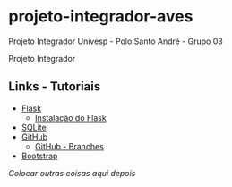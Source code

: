 # projeto-integrador-aves
Projeto Integrador Univesp - Polo Santo André - Grupo 03

Projeto Integrador


## Links - Tutoriais
- [Flask](https://flask.palletsprojects.com/en/2.0.x/tutorial/index.html)
  - [Instalação do Flask](https://flask.palletsprojects.com/en/2.0.x/installation/)
- [SQLite](https://www.sqlitetutorial.net/)
- [GitHub](https://docs.github.com/en/get-started)
  - [GitHub - Branches](https://www.youtube.com/watch?v=QV0kVNvkMxc)
- [Bootstrap](https://getbootstrap.com/docs/5.1/getting-started/introduction/)

*Colocar outras coisas aqui depois*
